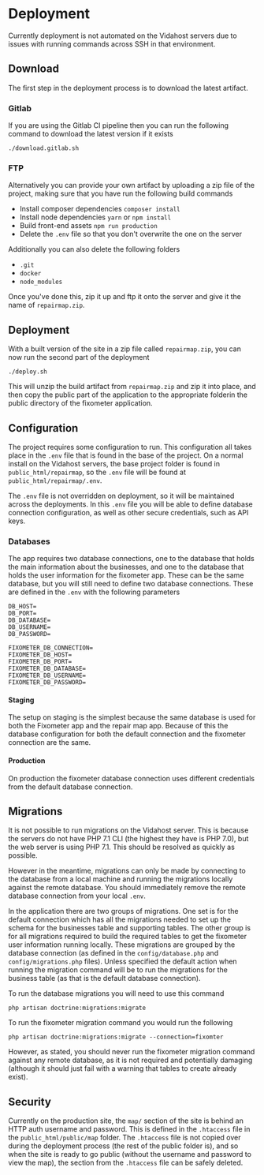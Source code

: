 # Deployment

Currently deployment is not automated on the Vidahost servers due to 
issues with running commands across SSH in that environment. 

## Download

The first step in the deployment process is to download the latest artifact. 

### Gitlab
If you are using the Gitlab CI pipeline then you can run the following command 
to download the latest version if it exists

    ./download.gitlab.sh
    
### FTP

Alternatively you can provide your own artifact by uploading a zip file of the project,
making sure that you have run the following build commands

* Install composer dependencies `composer install`
* Install node dependencies `yarn` or `npm install`
* Build front-end assets `npm run production`
* Delete the `.env` file so that you don't overwrite the one on the server

Additionally you can also delete the following folders

* `.git`
* `docker`
* `node_modules`

Once you've done this, zip it up and ftp it onto the server and give it the name
of `repairmap.zip`.

## Deployment

With a built version of the site in a zip file called `repairmap.zip`, you can now
run the second part of the deployment

    ./deploy.sh
    
This will unzip the build artifact from `repairmap.zip` and zip it into place, and then
copy the public part of the application to the appropriate folderin the public directory 
of the fixometer application. 

## Configuration

The project requires some configuration to run. This configuration all takes place in the `.env`
file that is found in the base of the project. On a normal install on the Vidahost servers, 
the base project folder is found in `public_html/repairmap`, so the `.env` file will be found
at `public_html/repairmap/.env`.

The `.env` file is not overridden on deployment, so it will be maintained across the deployments. In
this `.env` file you will be able to define database connection configuration, as well as other
secure credentials, such as API keys. 

### Databases

The app requires two database connections, one to the database that holds the main information about
the businesses, and one to the database that holds the user information for the fixometer app. These
can be the same database, but you will still need to define two database connections. These are defined
in the `.env` with the following parameters

    DB_HOST=
    DB_PORT=
    DB_DATABASE=
    DB_USERNAME=
    DB_PASSWORD=
    
    FIXOMETER_DB_CONNECTION=
    FIXOMETER_DB_HOST=
    FIXOMETER_DB_PORT=
    FIXOMETER_DB_DATABASE=
    FIXOMETER_DB_USERNAME=
    FIXOMETER_DB_PASSWORD=
    
#### Staging

The setup on staging is the simplest because the same database is used for both the Fixometer app and 
the repair map app. Because of this the database configuration for both the default connection and the
fixometer connection are the same. 

#### Production

On production the fixometer database connection uses different credentials from the default database
connection.
    
## Migrations

It is not possible to run migrations on the Vidahost server. This is because the servers do not have 
PHP 7.1 CLI (the highest they have is PHP 7.0), but the web server is using PHP 7.1. This should be 
resolved as quickly as possible. 

However in the meantime, migrations can only be made by connecting to the database from a local machine
and running the migrations locally against the remote database. You should immediately remove the 
remote database connection from your local `.env`. 

In the application there are two groups of migrations. One set is for the default connection which has 
all the migrations needed to set up the schema for the businesses table and supporting tables. The other
group is for all migrations required to build the required tables to get the fixometer user information
running locally. These migrations are grouped by the database connection (as defined in the 
`config/database.php` and `config/migrations.php` files). Unless specified the default action when running
the migration command will be to run the migrations for the business table (as that is the default database
connection). 

To run the database migrations you will need to use this command

    php artisan doctrine:migrations:migrate
    
To run the fixometer migration command you would run the following

    php artisan doctrine:migrations:migrate --connection=fixomter
    
However, as stated, you should never run the fixometer migration command against any remote database, as 
it is not required and potentially damaging (although it should just fail with a warning that tables 
to create already exist).

## Security

Currently on the production site, the `map/` section of the site is behind an HTTP auth username and
password. This is defined in the `.htaccess` file in the `public_html/public/map` folder. The `.htaccess`
file is not copied over during the deployment process (the rest of the public folder is), and so when
the site is ready to go public (without the username and password to view the map), the section from the 
`.htaccess` file can be safely deleted. 

 